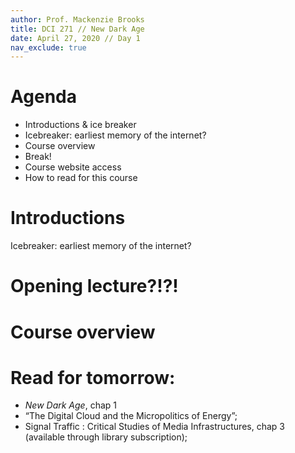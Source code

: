 ```yaml
---
author: Prof. Mackenzie Brooks
title: DCI 271 // New Dark Age
date: April 27, 2020 // Day 1
nav_exclude: true
---
```


# Agenda
* Introductions & ice breaker
* Icebreaker: earliest memory of the internet?
* Course overview 
* Break! 
* Course website access 
* How to read for this course


# Introductions

Icebreaker: earliest memory of the internet?

# Opening lecture?!?! 

# Course overview


# Read for tomorrow:

* *New Dark Age*, chap 1
* “The Digital Cloud and the Micropolitics of Energy”; 
* Signal Traffic : Critical Studies of Media Infrastructures, chap 3 (available through library subscription); 
